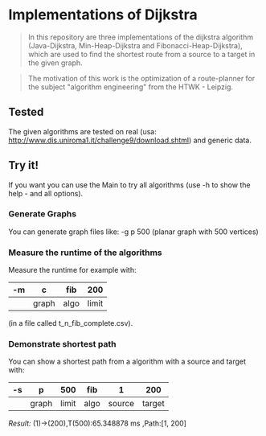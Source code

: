 # Implementations of Dijkstra

> In this repository are three implementations of the dijkstra algorithm
> (Java-Dijkstra, Min-Heap-Dijkstra and Fibonacci-Heap-Dijkstra),
> which are used to find the shortest route from a source to a target in the given graph.

> The motivation of this work is the optimization 
> of a route-planner for the subject "algorithm engineering" 
> from the HTWK - Leipzig.

## Tested

The given algorithms are tested on real (usa: http://www.dis.uniroma1.it/challenge9/download.shtml) 
and generic data.

## Try it!

If you want you can use the Main to try all algorithms
(use -h to show the help - and all options).

### Generate Graphs

You can generate graph files like: -g p 500 (planar graph with 500 vertices)

### Measure the runtime of the algorithms
Measure the runtime for example with: 

|-m|  c|  fib|   200|
|---|---|---|---|
||graph   |algo|  limit|

(in a file called t_n_fib_complete.csv).

### Demonstrate shortest path

You can show a shortest path from a algorithm with a source and target with:

|-s| p|        500|     fib|     1|         200|
|---|---|---|---|---|---|
||graph|    limit|   algo|    source|    target|

*Result:*
(1)->(200),T(500):65.348878 ms
,Path:[1, 200]
